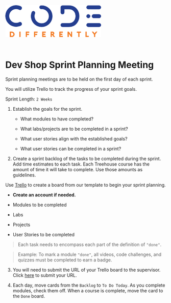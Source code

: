 <img src="../assets/code-diff-logo.png" style="width:300px; height: auto; margin-bottom: 2em;">

# Dev Shop Sprint Planning Meeting

Sprint planning meetings are to be held on the first day of each sprint.

You will utilize Trello to track the progress of your sprint goals.


Sprint Length: `2 Weeks`


1. Establish the goals for the sprint. 

    - What modules to have completed?

    - What labs/projects are to be completed in a sprint?

    - What user stories align with the established goals?

    - What user stories can be completed in a sprint?



2. Create a sprint backlog of the tasks to be completed during the sprint. Add time estimates to each task. Each Treehouse course has the amount of time it will take to complete. Use those amounts as guidelines.

Use [Trello](https://trello.com/) to create a board from our template to begin your sprint planning.

- **Create an account if needed.**


- Modules to be completed

- Labs

- Projects

- User Stories to be completed

> Each task needs to encompass each part of the definition of `"done"`.

> Example: To mark a module `"done"`, all videos, code challenges, and quizzes must be completed to earn a badge. 

3. You will need to submit the URL of your Trello board to the supervisor. Click [here](https://forms.gle/eeTTMyhjZKCHwTgeA) to submit your URL.

4. Each day, move cards from the `Backlog` to  `To Do Today`. As you complete modules, check them off. When a course is complete, move the card to the `Done` board. 


    